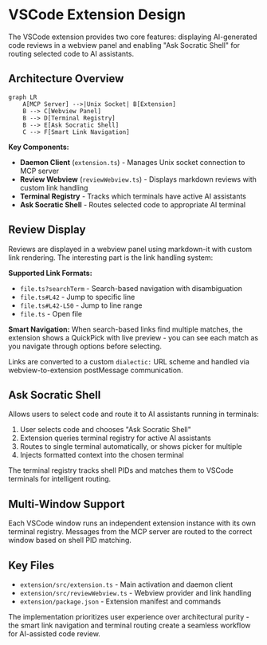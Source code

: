 # VSCode Extension Design

The VSCode extension provides two core features: displaying AI-generated code reviews in a webview panel and enabling "Ask Socratic Shell" for routing selected code to AI assistants.

## Architecture Overview

```mermaid
graph LR
    A[MCP Server] -->|Unix Socket| B[Extension]
    B --> C[Webview Panel]
    B --> D[Terminal Registry]
    B --> E[Ask Socratic Shell]
    C --> F[Smart Link Navigation]
```

**Key Components:**
- **Daemon Client** (`extension.ts`) - Manages Unix socket connection to MCP server
- **Review Webview** (`reviewWebview.ts`) - Displays markdown reviews with custom link handling
- **Terminal Registry** - Tracks which terminals have active AI assistants
- **Ask Socratic Shell** - Routes selected code to appropriate AI terminal

## Review Display

Reviews are displayed in a webview panel using markdown-it with custom link rendering. The interesting part is the link handling system:

**Supported Link Formats:**
- `file.ts?searchTerm` - Search-based navigation with disambiguation
- `file.ts#L42` - Jump to specific line
- `file.ts#L42-L50` - Jump to line range
- `file.ts` - Open file

**Smart Navigation:**
When search-based links find multiple matches, the extension shows a QuickPick with live preview - you can see each match as you navigate through options before selecting.

Links are converted to a custom `dialectic:` URL scheme and handled via webview-to-extension postMessage communication.

## Ask Socratic Shell

Allows users to select code and route it to AI assistants running in terminals:

1. User selects code and chooses "Ask Socratic Shell"
2. Extension queries terminal registry for active AI assistants
3. Routes to single terminal automatically, or shows picker for multiple
4. Injects formatted context into the chosen terminal

The terminal registry tracks shell PIDs and matches them to VSCode terminals for intelligent routing.

## Multi-Window Support

Each VSCode window runs an independent extension instance with its own terminal registry. Messages from the MCP server are routed to the correct window based on shell PID matching.

## Key Files

- `extension/src/extension.ts` - Main activation and daemon client
- `extension/src/reviewWebview.ts` - Webview provider and link handling
- `extension/package.json` - Extension manifest and commands

The implementation prioritizes user experience over architectural purity - the smart link navigation and terminal routing create a seamless workflow for AI-assisted code review.
